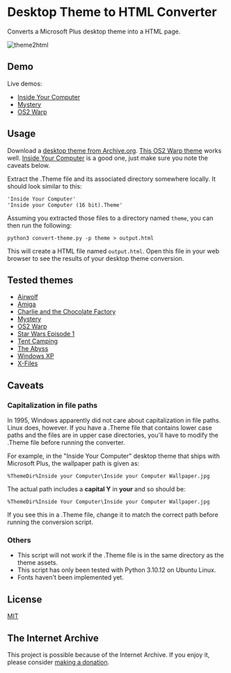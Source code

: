 # Desktop Theme to HTML Converter

Converts a Microsoft Plus desktop theme into a HTML page.

![theme2html](https://github.com/ruscoe/theme2html/assets/87952/71d11332-c8b3-4f35-b013-6743b8d80fe0)

## Demo

Live demos:

* [Inside Your Computer](https://ruscoe.org/theme2html/inside)
* [Mystery](https://ruscoe.org/theme2html/mystery/)
* [OS2 Warp](https://ruscoe.org/theme2html/os2/)

## Usage

Download a [desktop theme from Archive.org](https://archive.org/details/windowsdesktopthemes).
[This OS2 Warp theme](https://archive.org/details/theme_os2_warp_202005) works well.
[Inside Your Computer](https://archive.org/details/inside_201808) is a good one,
just make sure you note the caveats below.

Extract the .Theme file and its associated directory somewhere locally. It should
look similar to this:

```
'Inside Your Computer'
'Inside your Computer (16 bit).Theme'
```

Assuming you extracted those files to a directory named `theme`, you can then run
the following:

`python3 convert-theme.py -p theme > output.html`

This will create a HTML file named `output.html`. Open this file in your web browser
to see the results of your desktop theme conversion.

## Tested themes

* [Airwolf](https://archive.org/details/airwolf_202004)
* [Amiga](https://archive.org/details/amiga_201808)
* [Charlie and the Chocolate Factory](https://archive.org/details/chchocmv)
* [Mystery](https://archive.org/details/mystery_202005)
* [OS2 Warp](https://archive.org/details/theme_os2_warp_202005)
* [Star Wars Episode 1](https://archive.org/details/sw1_202005)
* [Tent Camping](https://archive.org/details/camping_202005)
* [The Abyss](https://archive.org/details/abyss-x3)
* [Windows XP](https://archive.org/details/theme_xp_pack_202005)
* [X-Files](https://archive.org/details/xfthem15)

## Caveats

### Capitalization in file paths

In 1995, Windows apparently did not care about capitalization in file paths.
Linux does, however. If you have a .Theme file that contains lower case paths and
the files are in upper case directories, you'll have to modify the .Theme file
before running the converter.

For example, in the "Inside Your Computer" desktop theme that ships with Microsoft
Plus, the wallpaper path is given as:

`%ThemeDir%Inside your Computer\Inside your Computer Wallpaper.jpg`

The actual path includes a **capital Y** in **your** and so should be:

`%ThemeDir%Inside Your Computer\Inside your Computer Wallpaper.jpg`

If you see this in a .Theme file, change it to match the correct path before
running the conversion script.

### Others

* This script will not work if the .Theme file is in the same directory as the theme assets.
* This script has only been tested with Python 3.10.12 on Ubuntu Linux.
* Fonts haven't been implemented yet.

## License

[MIT](https://mit-license.org)

## The Internet Archive

This project is possible because of the Internet Archive. If you enjoy it, please
consider [making a donation](https://archive.org/donate).
